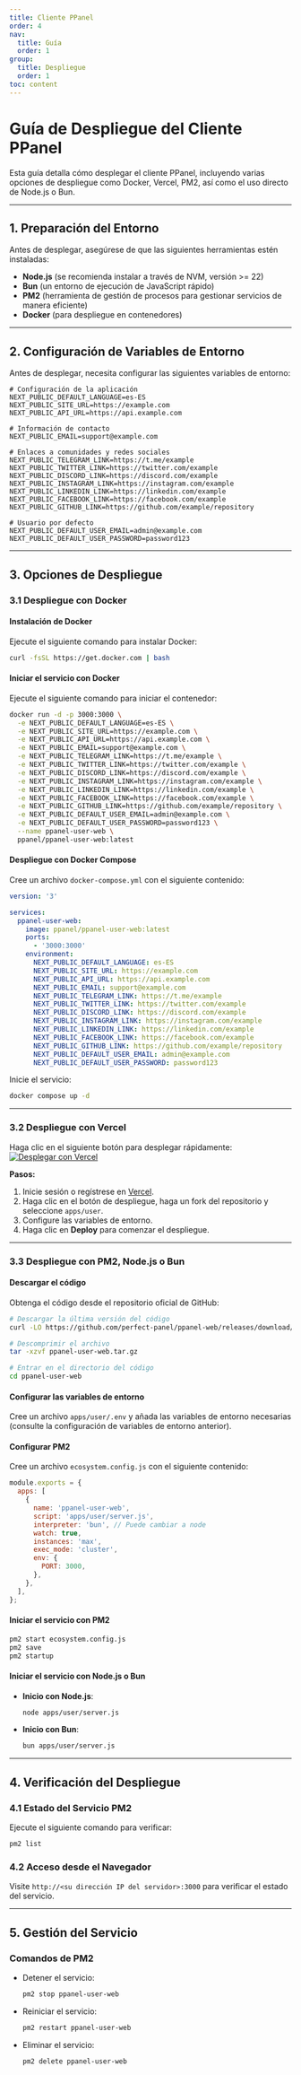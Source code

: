 ```yaml
---
title: Cliente PPanel
order: 4
nav:
  title: Guía
  order: 1
group:
  title: Despliegue
  order: 1
toc: content
---
```


# **Guía de Despliegue del Cliente PPanel**

Esta guía detalla cómo desplegar el cliente PPanel, incluyendo varias opciones de despliegue como Docker, Vercel, PM2, así como el uso directo de Node.js o Bun.

---

## **1. Preparación del Entorno**

Antes de desplegar, asegúrese de que las siguientes herramientas estén instaladas:

- **Node.js** (se recomienda instalar a través de NVM, versión >= 22)
- **Bun** (un entorno de ejecución de JavaScript rápido)
- **PM2** (herramienta de gestión de procesos para gestionar servicios de manera eficiente)
- **Docker** (para despliegue en contenedores)

---

## **2. Configuración de Variables de Entorno**

Antes de desplegar, necesita configurar las siguientes variables de entorno:

```env
# Configuración de la aplicación
NEXT_PUBLIC_DEFAULT_LANGUAGE=es-ES
NEXT_PUBLIC_SITE_URL=https://example.com
NEXT_PUBLIC_API_URL=https://api.example.com

# Información de contacto
NEXT_PUBLIC_EMAIL=support@example.com

# Enlaces a comunidades y redes sociales
NEXT_PUBLIC_TELEGRAM_LINK=https://t.me/example
NEXT_PUBLIC_TWITTER_LINK=https://twitter.com/example
NEXT_PUBLIC_DISCORD_LINK=https://discord.com/example
NEXT_PUBLIC_INSTAGRAM_LINK=https://instagram.com/example
NEXT_PUBLIC_LINKEDIN_LINK=https://linkedin.com/example
NEXT_PUBLIC_FACEBOOK_LINK=https://facebook.com/example
NEXT_PUBLIC_GITHUB_LINK=https://github.com/example/repository

# Usuario por defecto
NEXT_PUBLIC_DEFAULT_USER_EMAIL=admin@example.com
NEXT_PUBLIC_DEFAULT_USER_PASSWORD=password123
```

---

## **3. Opciones de Despliegue**

### **3.1 Despliegue con Docker**

#### Instalación de Docker

Ejecute el siguiente comando para instalar Docker:

```bash
curl -fsSL https://get.docker.com | bash
```

#### Iniciar el servicio con Docker

Ejecute el siguiente comando para iniciar el contenedor:

```bash
docker run -d -p 3000:3000 \
  -e NEXT_PUBLIC_DEFAULT_LANGUAGE=es-ES \
  -e NEXT_PUBLIC_SITE_URL=https://example.com \
  -e NEXT_PUBLIC_API_URL=https://api.example.com \
  -e NEXT_PUBLIC_EMAIL=support@example.com \
  -e NEXT_PUBLIC_TELEGRAM_LINK=https://t.me/example \
  -e NEXT_PUBLIC_TWITTER_LINK=https://twitter.com/example \
  -e NEXT_PUBLIC_DISCORD_LINK=https://discord.com/example \
  -e NEXT_PUBLIC_INSTAGRAM_LINK=https://instagram.com/example \
  -e NEXT_PUBLIC_LINKEDIN_LINK=https://linkedin.com/example \
  -e NEXT_PUBLIC_FACEBOOK_LINK=https://facebook.com/example \
  -e NEXT_PUBLIC_GITHUB_LINK=https://github.com/example/repository \
  -e NEXT_PUBLIC_DEFAULT_USER_EMAIL=admin@example.com \
  -e NEXT_PUBLIC_DEFAULT_USER_PASSWORD=password123 \
  --name ppanel-user-web \
  ppanel/ppanel-user-web:latest
```

#### Despliegue con Docker Compose

Cree un archivo `docker-compose.yml` con el siguiente contenido:

```yaml
version: '3'

services:
  ppanel-user-web:
    image: ppanel/ppanel-user-web:latest
    ports:
      - '3000:3000'
    environment:
      NEXT_PUBLIC_DEFAULT_LANGUAGE: es-ES
      NEXT_PUBLIC_SITE_URL: https://example.com
      NEXT_PUBLIC_API_URL: https://api.example.com
      NEXT_PUBLIC_EMAIL: support@example.com
      NEXT_PUBLIC_TELEGRAM_LINK: https://t.me/example
      NEXT_PUBLIC_TWITTER_LINK: https://twitter.com/example
      NEXT_PUBLIC_DISCORD_LINK: https://discord.com/example
      NEXT_PUBLIC_INSTAGRAM_LINK: https://instagram.com/example
      NEXT_PUBLIC_LINKEDIN_LINK: https://linkedin.com/example
      NEXT_PUBLIC_FACEBOOK_LINK: https://facebook.com/example
      NEXT_PUBLIC_GITHUB_LINK: https://github.com/example/repository
      NEXT_PUBLIC_DEFAULT_USER_EMAIL: admin@example.com
      NEXT_PUBLIC_DEFAULT_USER_PASSWORD: password123
```

Inicie el servicio:

```bash
docker compose up -d
```

---

### **3.2 Despliegue con Vercel**

Haga clic en el siguiente botón para desplegar rápidamente:
[![Desplegar con Vercel](https://vercel.com/button)](https://vercel.com/new/clone?demo-description=PPanel%20es%20una%20herramienta%20de%20panel%20proxy%20abierta%20y%20perfecta%2C%20diseñada%20para%20ser%20su%20opción%20ideal%20para%20el%20aprendizaje%20y%20uso%20práctico&demo-image=https%3A%2F%2Furlscan.io%2Fliveshot%2F%3Fwidth%3D1920%26height%3D1080%26url%3Dhttps%3A%2F%2Fuser.ppanel.dev&demo-title=Web%20de%20Usuario%20PPanel&demo-url=https%3A%2F%2Fuser.ppanel.dev%2F&from=.&project-name=ppanel-user-web&repository-name=ppanel-web&repository-url=https%3A%2F%2Fgithub.com%2Fperfect-panel%2Fppanel-web&root-directory=apps%2Fuser&skippable-integrations=1)

**Pasos:**

1. Inicie sesión o regístrese en [Vercel](https://vercel.com/).
2. Haga clic en el botón de despliegue, haga un fork del repositorio y seleccione `apps/user`.
3. Configure las variables de entorno.
4. Haga clic en **Deploy** para comenzar el despliegue.

---

### **3.3 Despliegue con PM2, Node.js o Bun**

#### Descargar el código

Obtenga el código desde el repositorio oficial de GitHub:

```bash
# Descargar la última versión del código
curl -LO https://github.com/perfect-panel/ppanel-web/releases/download/v1.0.0/ppanel-user-web.tar.gz

# Descomprimir el archivo
tar -xzvf ppanel-user-web.tar.gz

# Entrar en el directorio del código
cd ppanel-user-web
```

#### Configurar las variables de entorno

Cree un archivo `apps/user/.env` y añada las variables de entorno necesarias (consulte la configuración de variables de entorno anterior).

#### Configurar PM2

Cree un archivo `ecosystem.config.js` con el siguiente contenido:

```javascript
module.exports = {
  apps: [
    {
      name: 'ppanel-user-web',
      script: 'apps/user/server.js',
      interpreter: 'bun', // Puede cambiar a node
      watch: true,
      instances: 'max',
      exec_mode: 'cluster',
      env: {
        PORT: 3000,
      },
    },
  ],
};
```

#### Iniciar el servicio con PM2

```bash
pm2 start ecosystem.config.js
pm2 save
pm2 startup
```

#### Iniciar el servicio con Node.js o Bun

- **Inicio con Node.js**:
  ```bash
  node apps/user/server.js
  ```
- **Inicio con Bun**:
  ```bash
  bun apps/user/server.js
  ```

---

## **4. Verificación del Despliegue**

### **4.1 Estado del Servicio PM2**

Ejecute el siguiente comando para verificar:

```bash
pm2 list
```

### **4.2 Acceso desde el Navegador**

Visite `http://<su dirección IP del servidor>:3000` para verificar el estado del servicio.

---

## **5. Gestión del Servicio**

### **Comandos de PM2**

- Detener el servicio:
  ```bash
  pm2 stop ppanel-user-web
  ```
- Reiniciar el servicio:
  ```bash
  pm2 restart ppanel-user-web
  ```
- Eliminar el servicio:
  ```bash
  pm2 delete ppanel-user-web
  ```
